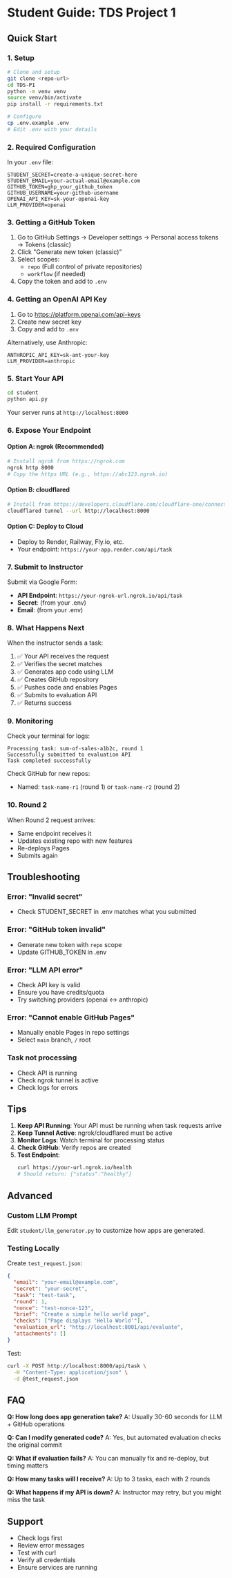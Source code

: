 # Student Guide: TDS Project 1

## Quick Start

### 1. Setup

```bash
# Clone and setup
git clone <repo-url>
cd TDS-P1
python -m venv venv
source venv/bin/activate
pip install -r requirements.txt

# Configure
cp .env.example .env
# Edit .env with your details
```

### 2. Required Configuration

In your `.env` file:

```env
STUDENT_SECRET=create-a-unique-secret-here
STUDENT_EMAIL=your-actual-email@example.com
GITHUB_TOKEN=ghp_your_github_token
GITHUB_USERNAME=your-github-username
OPENAI_API_KEY=sk-your-openai-key
LLM_PROVIDER=openai
```

### 3. Getting a GitHub Token

1. Go to GitHub Settings → Developer settings → Personal access tokens → Tokens (classic)
2. Click "Generate new token (classic)"
3. Select scopes:
   - `repo` (Full control of private repositories)
   - `workflow` (if needed)
4. Copy the token and add to `.env`

### 4. Getting an OpenAI API Key

1. Go to https://platform.openai.com/api-keys
2. Create new secret key
3. Copy and add to `.env`

Alternatively, use Anthropic:
```env
ANTHROPIC_API_KEY=sk-ant-your-key
LLM_PROVIDER=anthropic
```

### 5. Start Your API

```bash
cd student
python api.py
```

Your server runs at `http://localhost:8000`

### 6. Expose Your Endpoint

#### Option A: ngrok (Recommended)
```bash
# Install ngrok from https://ngrok.com
ngrok http 8000
# Copy the https URL (e.g., https://abc123.ngrok.io)
```

#### Option B: cloudflared
```bash
# Install from https://developers.cloudflare.com/cloudflare-one/connections/connect-apps/install-and-setup/installation/
cloudflared tunnel --url http://localhost:8000
```

#### Option C: Deploy to Cloud
- Deploy to Render, Railway, Fly.io, etc.
- Your endpoint: `https://your-app.render.com/api/task`

### 7. Submit to Instructor

Submit via Google Form:
- **API Endpoint**: `https://your-ngrok-url.ngrok.io/api/task`
- **Secret**: (from your .env)
- **Email**: (from your .env)

### 8. What Happens Next

When the instructor sends a task:

1. ✅ Your API receives the request
2. ✅ Verifies the secret matches
3. ✅ Generates app code using LLM
4. ✅ Creates GitHub repository
5. ✅ Pushes code and enables Pages
6. ✅ Submits to evaluation API
7. ✅ Returns success

### 9. Monitoring

Check your terminal for logs:
```
Processing task: sum-of-sales-a1b2c, round 1
Successfully submitted to evaluation API
Task completed successfully
```

Check GitHub for new repos:
- Named: `task-name-r1` (round 1) or `task-name-r2` (round 2)

### 10. Round 2

When Round 2 request arrives:
- Same endpoint receives it
- Updates existing repo with new features
- Re-deploys Pages
- Submits again

## Troubleshooting

### Error: "Invalid secret"
- Check STUDENT_SECRET in .env matches what you submitted

### Error: "GitHub token invalid"
- Generate new token with `repo` scope
- Update GITHUB_TOKEN in .env

### Error: "LLM API error"
- Check API key is valid
- Ensure you have credits/quota
- Try switching providers (openai ↔ anthropic)

### Error: "Cannot enable GitHub Pages"
- Manually enable Pages in repo settings
- Select `main` branch, `/` root

### Task not processing
- Check API is running
- Check ngrok tunnel is active
- Check logs for errors

## Tips

1. **Keep API Running**: Your API must be running when task requests arrive
2. **Keep Tunnel Active**: ngrok/cloudflared must be active
3. **Monitor Logs**: Watch terminal for processing status
4. **Check GitHub**: Verify repos are created
5. **Test Endpoint**: 
   ```bash
   curl https://your-url.ngrok.io/health
   # Should return: {"status":"healthy"}
   ```

## Advanced

### Custom LLM Prompt

Edit `student/llm_generator.py` to customize how apps are generated.

### Testing Locally

Create `test_request.json`:
```json
{
  "email": "your-email@example.com",
  "secret": "your-secret",
  "task": "test-task",
  "round": 1,
  "nonce": "test-nonce-123",
  "brief": "Create a simple hello world page",
  "checks": ["Page displays 'Hello World'"],
  "evaluation_url": "http://localhost:8001/api/evaluate",
  "attachments": []
}
```

Test:
```bash
curl -X POST http://localhost:8000/api/task \
  -H "Content-Type: application/json" \
  -d @test_request.json
```

## FAQ

**Q: How long does app generation take?**
A: Usually 30-60 seconds for LLM + GitHub operations

**Q: Can I modify generated code?**
A: Yes, but automated evaluation checks the original commit

**Q: What if evaluation fails?**
A: You can manually fix and re-deploy, but timing matters

**Q: How many tasks will I receive?**
A: Up to 3 tasks, each with 2 rounds

**Q: What happens if my API is down?**
A: Instructor may retry, but you might miss the task

## Support

- Check logs first
- Review error messages
- Test with curl
- Verify all credentials
- Ensure services are running
